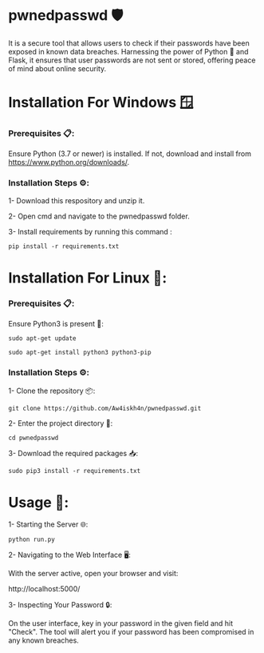 # pwnedpasswd 🛡️

It is a secure tool that allows users to check if their passwords have been exposed in known data breaches. Harnessing the power of Python 🐍 and Flask, it ensures that user passwords are not sent or stored, offering peace of mind about online security.


# Installation For Windows 🪟


### Prerequisites 📋:

Ensure Python (3.7 or newer) is installed. If not, download and install from https://www.python.org/downloads/.

### Installation Steps ⚙️:

1- Download this respository and unzip it.

2- Open cmd and navigate to the pwnedpasswd folder.

3- Install requirements by running this command :

    pip install -r requirements.txt
    

# Installation For Linux 🐧:

### Prerequisites 📋:

Ensure Python3 is present 🐍:

    sudo apt-get update

    sudo apt-get install python3 python3-pip

### Installation Steps ⚙️:

1- Clone the repository 📦:

    git clone https://github.com/Aw4iskh4n/pwnedpasswd.git

2- Enter the project directory 📁:

    cd pwnedpasswd

3- Download the required packages 📥:

    sudo pip3 install -r requirements.txt


# Usage 🚀:

1- Starting the Server 🌐:

    python run.py

2- Navigating to the Web Interface 🖥️:

With the server active, open your browser and visit:

   http://localhost:5000/

3- Inspecting Your Password 🔒:

On the user interface, key in your password in the given field and hit "Check".
The tool will alert you if your password has been compromised in any known breaches.

